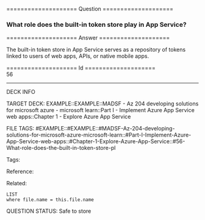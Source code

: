 ==================== Question ====================  

### What role does the built-in token store play in App Service?  

==================== Answer ====================  

The built-in token store in App Service serves as a repository of tokens linked to users of web apps, APIs, or native mobile apps.

==================== Id ====================  
56

---

DECK INFO

TARGET DECK: EXAMPLE::EXAMPLE::MADSF - Az 204 developing solutions for microsoft azure - microsoft learn::Part I - Implement Azure App Service web apps::Chapter 1 - Explore Azure App Service

FILE TAGS: #EXAMPLE::#EXAMPLE::#MADSF-Az-204-developing-solutions-for-microsoft-azure-microsoft-learn::#Part-I-Implement-Azure-App-Service-web-apps::#Chapter-1-Explore-Azure-App-Service::#56-What-role-does-the-built-in-token-store-pl

Tags:

Reference:

Related:

```dataview
LIST
where file.name = this.file.name
```

QUESTION STATUS: Safe to store
